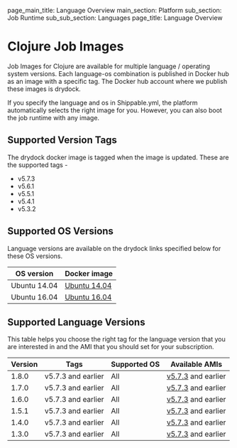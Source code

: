 page_main_title: Language Overview
main_section: Platform
sub_section: Job Runtime
sub_sub_section: Languages
page_title: Language Overview

# Clojure Job Images

Job Images for Clojure are available for multiple language / operating system versions. Each language-os combination
is published in Docker hub as an image with a specific tag. The Docker hub account where we publish these images is drydock.

If you specify the language and os in Shippable.yml, the platform automatically selects the right image for you. However,
you can also boot the job runtime with any image.

## Supported Version Tags
The drydock docker image is tagged when the image is updated. These are the supported tags -

* v5.7.3                
* v5.6.1                
* v5.5.1                
* v5.4.1                
* v5.3.2                

## Supported OS Versions
Language versions are available on the drydock links specified below for these OS versions.

|OS version| Docker image |
|--------------------|-----------------------|
|Ubuntu 14.04|[Ubuntu 14.04](https://hub.docker.com/r/drydock/u14cloall)|
|Ubuntu 16.04|[Ubuntu 16.04](https://hub.docker.com/r/drydock/u16cloall)|

## Supported Language Versions
This table helps you choose the right tag for the language version that you are interested in and the
AMI that you should set for your subscription.

| Version  |  Tags    | Supported OS| Available AMIs|  
|----------|---------|-----------|---------------------|
|1.8.0  |   v5.7.3 and earlier     | All | [v5.7.3](/platform/machine-image-v573) and earlier  |
|1.7.0  |   v5.7.3 and earlier     | All | [v5.7.3](/platform/machine-image-v573) and earlier  |
|1.6.0  |   v5.7.3 and earlier     | All | [v5.7.3](/platform/machine-image-v573) and earlier  |
|1.5.1  |   v5.7.3 and earlier     | All | [v5.7.3](/platform/machine-image-v573) and earlier  |
|1.4.0  |   v5.7.3 and earlier     | All | [v5.7.3](/platform/machine-image-v573) and earlier  |
|1.3.0  |   v5.7.3 and earlier     | All | [v5.7.3](/platform/machine-image-v573) and earlier  |
